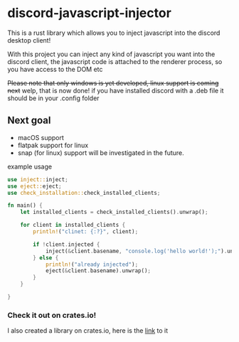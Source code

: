 # discord-javascript-injector
This is a rust library which allows you to inject javascript into the discord desktop client!

With this project you can inject any kind of javascript you want into the discord client, the javascript code is attached to the renderer process, so you have access to the DOM etc

~~Please note that only windows is yet developed, linux support is coming next~~
welp, that is now done!
if you have installed discord with a .deb file it should be in your .config folder

## Next goal
- macOS support
- flatpak support for linux
- snap (for linux) support will be investigated in the future.

example usage
```rs
use inject::inject;
use eject::eject;
use check_installation::check_installed_clients;

fn main() {
    let installed_clients = check_installed_clients().unwrap();

    for client in installed_clients {
        println!("clinet: {:?}", client);

        if !client.injected {
            inject(&client.basename, "console.log('hello world!');").unwrap();
        } else {
            println!("already injected");
            eject(&client.basename).unwrap();
        }
    }

}
```

### Check it out on crates.io!
I also created a library on crates.io, here is the [link](https://crates.io/crates/discord_injector-lib) to it
